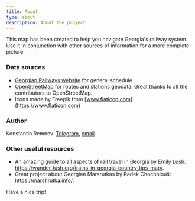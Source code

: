 ```yaml
---
title: About
type: about
description: About the project.
---
```


This map has been created to help you navigate Georgia's railway system. Use it in conjunction with other sources of information for a more complete picture.

### Data sources
- [Georgian Railways website](https://www.railway.ge/en/traffic-general-schedule/) for general schedule.
- [OpenStreetMap](https://www.openstreetmap.org) for routes and stations geodata. Great thanks to all the contributors to OpenStreetMap.
- Icons made by Freepik from [www.flaticon.com](https://www.flaticon.com)

### Author
Konstantin Remnev. [Telegram](https://t.me/konstantin_remnev), [email](geo.railways.help@gmail.com). 

### Other useful resources
- An amazing guide to all aspects of rail travel in Georgia by Emily Lush: https://wander-lush.org/trains-in-georgia-country-tips-map/.
- Great project about Georgian Marsrutkas by Radek Chocholouš: https://marshrutka.info/.

Have a nice trip!
